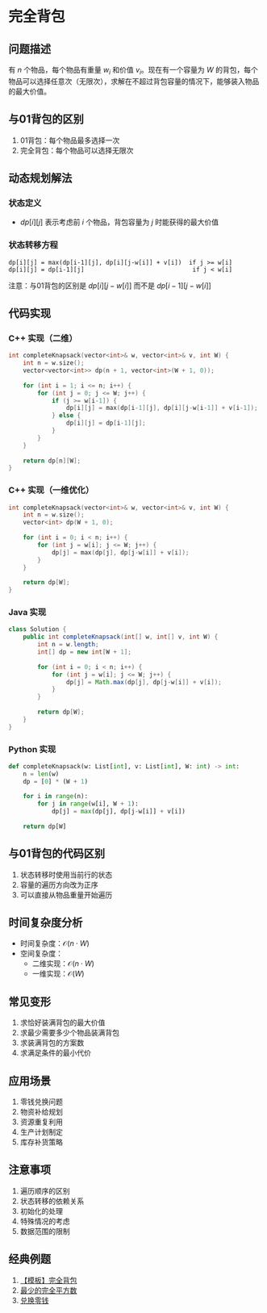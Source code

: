 # 完全背包

## 问题描述

有 $n$ 个物品，每个物品有重量 $w_i$ 和价值 $v_i$。现在有一个容量为 $W$ 的背包，每个物品可以选择任意次（无限次），求解在不超过背包容量的情况下，能够装入物品的最大价值。

## 与01背包的区别

1. 01背包：每个物品最多选择一次
2. 完全背包：每个物品可以选择无限次

## 动态规划解法

### 状态定义
- $dp[i][j]$ 表示考虑前 $i$ 个物品，背包容量为 $j$ 时能获得的最大价值

### 状态转移方程
```
dp[i][j] = max(dp[i-1][j], dp[i][j-w[i]] + v[i])  if j >= w[i]
dp[i][j] = dp[i-1][j]                              if j < w[i]
```

注意：与01背包的区别是 $dp[i][j-w[i]]$ 而不是 $dp[i-1][j-w[i]]$

## 代码实现

### C++ 实现（二维）
```c++
int completeKnapsack(vector<int>& w, vector<int>& v, int W) {
    int n = w.size();
    vector<vector<int>> dp(n + 1, vector<int>(W + 1, 0));
    
    for (int i = 1; i <= n; i++) {
        for (int j = 0; j <= W; j++) {
            if (j >= w[i-1]) {
                dp[i][j] = max(dp[i-1][j], dp[i][j-w[i-1]] + v[i-1]);
            } else {
                dp[i][j] = dp[i-1][j];
            }
        }
    }
    
    return dp[n][W];
}
```

### C++ 实现（一维优化）
```c++
int completeKnapsack(vector<int>& w, vector<int>& v, int W) {
    int n = w.size();
    vector<int> dp(W + 1, 0);
    
    for (int i = 0; i < n; i++) {
        for (int j = w[i]; j <= W; j++) {
            dp[j] = max(dp[j], dp[j-w[i]] + v[i]);
        }
    }
    
    return dp[W];
}
```

### Java 实现
```java
class Solution {
    public int completeKnapsack(int[] w, int[] v, int W) {
        int n = w.length;
        int[] dp = new int[W + 1];
        
        for (int i = 0; i < n; i++) {
            for (int j = w[i]; j <= W; j++) {
                dp[j] = Math.max(dp[j], dp[j-w[i]] + v[i]);
            }
        }
        
        return dp[W];
    }
}
```

### Python 实现
```python
def completeKnapsack(w: List[int], v: List[int], W: int) -> int:
    n = len(w)
    dp = [0] * (W + 1)
    
    for i in range(n):
        for j in range(w[i], W + 1):
            dp[j] = max(dp[j], dp[j-w[i]] + v[i])
    
    return dp[W]
```

## 与01背包的代码区别

1. 状态转移时使用当前行的状态
2. 容量的遍历方向改为正序
3. 可以直接从物品重量开始遍历

## 时间复杂度分析

- 时间复杂度：$\mathcal{O}(n \cdot W)$
- 空间复杂度：
  - 二维实现：$\mathcal{O}(n \cdot W)$
  - 一维实现：$\mathcal{O}(W)$

## 常见变形

1. 求恰好装满背包的最大价值
2. 求最少需要多少个物品装满背包
3. 求装满背包的方案数
4. 求满足条件的最小代价

## 应用场景

1. 零钱兑换问题
2. 物资补给规划
3. 资源重复利用
4. 生产计划制定
5. 库存补货策略

## 注意事项

1. 遍历顺序的区别
2. 状态转移的依赖关系
3. 初始化的处理
4. 特殊情况的考虑
5. 数据范围的限制

## 经典例题

1. [【模板】完全背包](https://www.nowcoder.com/practice/664ccf702ddb43a986e95f41c1196718?channelPut=niudong)
2. [最少的完全平方数](https://www.nowcoder.com/practice/4b2f5d4c00f44a92845bdad633965c04?channelPut=niudong)
3. [兑换零钱](https://www.nowcoder.com/practice/67b93e5d5b85442eb950b89c8b77bc72?channelPut=niudong)